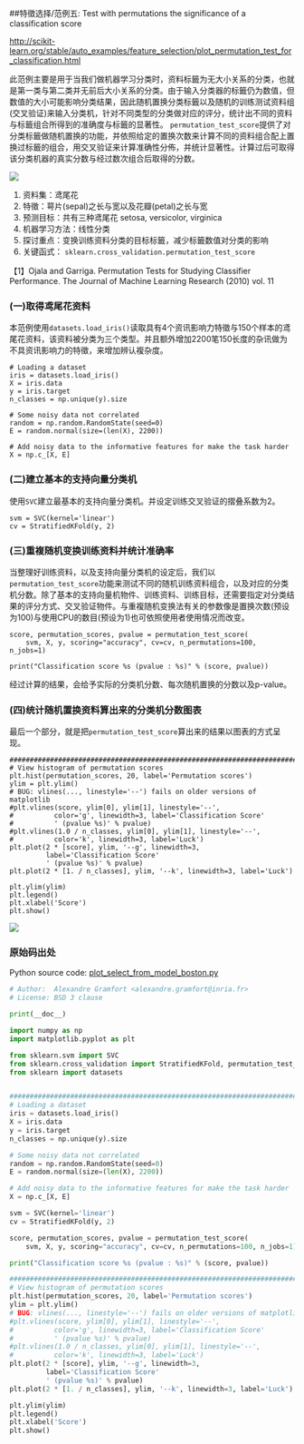 ##特徵选择/范例五: Test with permutations the significance of a classification score

http://scikit-learn.org/stable/auto_examples/feature_selection/plot_permutation_test_for_classification.html

此范例主要是用于当我们做机器学习分类时，资料标籤为无大小关系的分类，也就是第一类与第二类并无前后大小关系的分类。由于输入分类器的标籤仍为数值，但数值的大小可能影响分类结果，因此随机置换分类标籤以及随机的训练测试资料组(交叉验证)来输入分类机，针对不同类型的分类做对应的评分，统计出不同的资料与标籤组合所得到的准确度与标籤的显著性。
`permutation_test_score`提供了对分类标籤做随机置换的功能，并依照给定的置换次数来计算不同的资料组合配上置换过标籤的组合，用交叉验证来计算准确性分佈，并统计显著性。计算过后可取得该分类机器的真实分数与经过数次组合后取得的分数。

![](permutations.png)

1. 资料集：鸢尾花
2. 特徵：萼片(sepal)之长与宽以及花瓣(petal)之长与宽
3. 预测目标：共有三种鸢尾花 setosa, versicolor, virginica
4. 机器学习方法：线性分类
5. 探讨重点：变换训练资料分类的目标标籤，减少标籤数值对分类的影响
6. 关键函式： `sklearn.cross_validation.permutation_test_score`


【1】Ojala and Garriga. Permutation Tests for Studying Classifier Performance. The Journal of Machine Learning Research (2010) vol. 11

### (一)取得鸢尾花资料

本范例使用`datasets.load_iris()`读取具有4个资讯影响力特徵与150个样本的鸢尾花资料，该资料被分类为三个类型。并且额外增加2200笔150长度的杂讯做为不具资讯影响力的特徵，来增加辨认複杂度。
```
# Loading a dataset
iris = datasets.load_iris()
X = iris.data
y = iris.target
n_classes = np.unique(y).size

# Some noisy data not correlated
random = np.random.RandomState(seed=0)
E = random.normal(size=(len(X), 2200))

# Add noisy data to the informative features for make the task harder
X = np.c_[X, E]
```

### (二)建立基本的支持向量分类机
使用`SVC`建立最基本的支持向量分类机。并设定训练交叉验证的摺叠系数为2。

```
svm = SVC(kernel='linear')
cv = StratifiedKFold(y, 2)
```

### (三)重複随机变换训练资料并统计准确率
当整理好训练资料，以及支持向量分类机的设定后，我们以`permutation_test_score`功能来测试不同的随机训练资料组合，以及对应的分类机分数。除了基本的支持向量机物件、训练资料、训练目标，还需要指定对分类结果的评分方式、交叉验证物件。与重複随机变换法有关的参数像是置换次数(预设为100)与使用CPU的数目(预设为1)也可依照使用者使用情况而改变。

```
score, permutation_scores, pvalue = permutation_test_score(
    svm, X, y, scoring="accuracy", cv=cv, n_permutations=100, n_jobs=1)

print("Classification score %s (pvalue : %s)" % (score, pvalue))
```

经过计算的结果，会给予实际的分类机分数、每次随机置换的分数以及p-value。


### (四)统计随机置换资料算出来的分类机分数图表

最后一个部分，就是把`permutation_test_score`算出来的结果以图表的方式呈现。
```
###############################################################################
# View histogram of permutation scores
plt.hist(permutation_scores, 20, label='Permutation scores')
ylim = plt.ylim()
# BUG: vlines(..., linestyle='--') fails on older versions of matplotlib
#plt.vlines(score, ylim[0], ylim[1], linestyle='--',
#          color='g', linewidth=3, label='Classification Score'
#          ' (pvalue %s)' % pvalue)
#plt.vlines(1.0 / n_classes, ylim[0], ylim[1], linestyle='--',
#          color='k', linewidth=3, label='Luck')
plt.plot(2 * [score], ylim, '--g', linewidth=3,
         label='Classification Score'
         ' (pvalue %s)' % pvalue)
plt.plot(2 * [1. / n_classes], ylim, '--k', linewidth=3, label='Luck')

plt.ylim(ylim)
plt.legend()
plt.xlabel('Score')
plt.show()
```
![](http://scikit-learn.org/stable/_images/plot_permutation_test_for_classification_001.png)


### 原始码出处

Python source code: [plot_select_from_model_boston.py](http://scikit-learn.org/stable/_downloads/plot_permutation_test_for_classification.py)

```Python
# Author:  Alexandre Gramfort <alexandre.gramfort@inria.fr>
# License: BSD 3 clause

print(__doc__)

import numpy as np
import matplotlib.pyplot as plt

from sklearn.svm import SVC
from sklearn.cross_validation import StratifiedKFold, permutation_test_score
from sklearn import datasets


##############################################################################
# Loading a dataset
iris = datasets.load_iris()
X = iris.data
y = iris.target
n_classes = np.unique(y).size

# Some noisy data not correlated
random = np.random.RandomState(seed=0)
E = random.normal(size=(len(X), 2200))

# Add noisy data to the informative features for make the task harder
X = np.c_[X, E]

svm = SVC(kernel='linear')
cv = StratifiedKFold(y, 2)

score, permutation_scores, pvalue = permutation_test_score(
    svm, X, y, scoring="accuracy", cv=cv, n_permutations=100, n_jobs=1)

print("Classification score %s (pvalue : %s)" % (score, pvalue))

###############################################################################
# View histogram of permutation scores
plt.hist(permutation_scores, 20, label='Permutation scores')
ylim = plt.ylim()
# BUG: vlines(..., linestyle='--') fails on older versions of matplotlib
#plt.vlines(score, ylim[0], ylim[1], linestyle='--',
#          color='g', linewidth=3, label='Classification Score'
#          ' (pvalue %s)' % pvalue)
#plt.vlines(1.0 / n_classes, ylim[0], ylim[1], linestyle='--',
#          color='k', linewidth=3, label='Luck')
plt.plot(2 * [score], ylim, '--g', linewidth=3,
         label='Classification Score'
         ' (pvalue %s)' % pvalue)
plt.plot(2 * [1. / n_classes], ylim, '--k', linewidth=3, label='Luck')

plt.ylim(ylim)
plt.legend()
plt.xlabel('Score')
plt.show()
```
